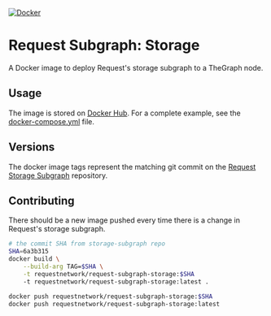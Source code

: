 [![Docker](https://badgen.net/badge/icon/docker?icon=docker&label)](https://hub.docker.com/r/requestnetwork/request-subgraph-storage)

# Request Subgraph: Storage

A Docker image to deploy Request's storage subgraph to a TheGraph node. 

## Usage 

The image is stored on [Docker Hub](https://hub.docker.com/r/requestnetwork/request-subgraph-storage).
For a complete example, see the [docker-compose.yml](../docker-compose.yml) file.

## Versions

The docker image tags represent the matching git commit on the [Request Storage Subgraph](https://github.com/RequestNetwork/storage-subgraph) repository.


## Contributing

There should be a new image pushed every time there is a change in Request's storage subgraph.

```bash
# the commit SHA from storage-subgraph repo
SHA=6a3b315
docker build \
    --build-arg TAG=$SHA \
    -t requestnetwork/request-subgraph-storage:$SHA
    -t requestnetwork/request-subgraph-storage:latest .

docker push requestnetwork/request-subgraph-storage:$SHA
docker push requestnetwork/request-subgraph-storage:latest
```

